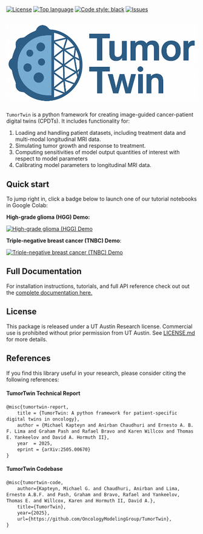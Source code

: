 
[![License](https://img.shields.io/github/license/OncologyModelingGroup/TumorTwin)](./LICENSE.md)
[![Top language](https://img.shields.io/github/languages/top/OncologyModelingGroup/TumorTwin)](https://www.python.org)
[![Code style: black](https://img.shields.io/badge/code%20style-black-000000.svg)](https://black.readthedocs.io/en/stable/)
[![Issues](https://img.shields.io/github/issues/OncologyModelingGroup/TumorTwin)](https://github.com/OncologyModelingGroup/TumorTwin/issues)

## ![TumorTwin Logo](assets/tumor_twin.png)
`TumorTwin` is a python framework for creating image-guided cancer-patient digital twins (CPDTs). It includes functionality for:
1. Loading and handling patient datasets, including treatment data and multi-modal longitudinal MRI data.
2. Simulating tumor growth and response to treatment.
3. Computing sensitivities of model output quantities of interest with respect to model parameters
4. Calibrating model parameters to longitudinal MRI data.

## Quick start
To jump right in, click a badge below to launch one of our tutorial notebooks in Google Colab:

**High-grade glioma (HGG) Demo:**

[![High-grade glioma (HGG) Demo](https://colab.research.google.com/assets/colab-badge.svg)](https://colab.research.google.com/github/OncologyModelingGroup/TumorTwin/blob/main/tutorials/HGG_Demo.ipynb)

**Triple-negative breast cancer (TNBC) Demo**:

[![Triple-negative breast cancer (TNBC) Demo](https://colab.research.google.com/assets/colab-badge.svg)](https://colab.research.google.com/github/OncologyModelingGroup/TumorTwin/blob/main/tutorials/TNBC_Demo.ipynb)

## Full Documentation

For installation instructions, tutorials, and full API reference check out out the [complete documentation here.](https://OncologyModelingGroup.github.io/TumorTwin)

## License

This package is released under a UT Austin Research license. Commercial use is prohibited without prior permission from UT Austin. See [LICENSE.md](./LICENSE.md) for more details.

## References
If you find this library useful in your research, please consider citing the following references:

#### TumorTwin Technical Report
```
@misc{tumortwin-report,
	title = {TumorTwin: A python framework for patient-specific digital twins in oncology},
	author = {Michael Kapteyn and Anirban Chaudhuri and Ernesto A. B. F. Lima and Graham Pash and Rafael Bravo and Karen Willcox and Thomas E. Yankeelov and David A. Hormuth II},
	year  = 2025,
	eprint = {arXiv:2505.00670}
}
```
#### TumorTwin Codebase
```
@misc{tumortwin-code,
	author={Kapteyn, Michael G. and Chaudhuri, Anirban and Lima, Ernesto A.B.F. and Pash, Graham and Bravo, Rafael and Yankeelov, Thomas E. and Willcox, Karen and Hormuth II, David A.},
	title={TumorTwin},
	year={2025},
	url={https://github.com/OncologyModelingGroup/TumorTwin},
}
```
